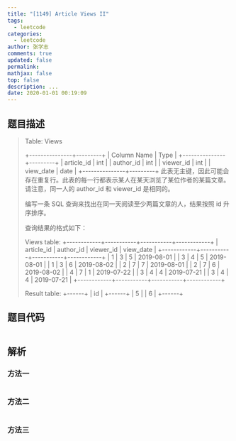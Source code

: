 ```yaml
---
title: "[1149] Article Views II"
tags:
  - leetcode
categories:
  - leetcode
author: 张学志
comments: true
updated: false
permalink:
mathjax: false
top: false
description: ...
date: 2020-01-01 00:19:09
---
```


## 题目描述

> Table: Views 
> 
> 
> +---------------+---------+
> | Column Name   | Type    |
> +---------------+---------+
> | article_id    | int     |
> | author_id     | int     |
> | viewer_id     | int     |
> | view_date     | date    |
> +---------------+---------+
> 此表无主键，因此可能会存在重复行。此表的每一行都表示某人在某天浏览了某位作者的某篇文章。 请注意，同一人的 author_id 和 viewer_id 是相同的。
> 
> 
> 
> 
> 编写一条 SQL 查询来找出在同一天阅读至少两篇文章的人，结果按照 id 升序排序。 
> 
> 查询结果的格式如下： 
> 
> 
> Views table:
> +------------+-----------+-----------+------------+
> | article_id | author_id | viewer_id | view_date  |
> +------------+-----------+-----------+------------+
> | 1          | 3         | 5         | 2019-08-01 |
> | 3          | 4         | 5         | 2019-08-01 |
> | 1          | 3         | 6         | 2019-08-02 |
> | 2          | 7         | 7         | 2019-08-01 |
> | 2          | 7         | 6         | 2019-08-02 |
> | 4          | 7         | 1         | 2019-07-22 |
> | 3          | 4         | 4         | 2019-07-21 |
> | 3          | 4         | 4         | 2019-07-21 |
> +------------+-----------+-----------+------------+
> 
> Result table:
> +------+
> | id   |
> +------+
> | 5    |
> | 6    |
> +------+ 
> 

## 题目代码

```cpp

```

## 解析

### 方法一

```cpp

```

### 方法二

```cpp

```

### 方法三

```cpp

```

